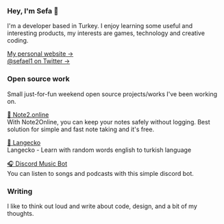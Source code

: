 ### Hey, I'm Sefa 👋

I'm a developer based in Turkey. I enjoy learning some useful and interesting products, my interests are games, technology and creative coding.

[My personal website &rarr;](https://elbir.me)<br />
[@sefael1 on Twitter &rarr;](https://twitter.com/sefael1)


### Open source work

Small just-for-fun weekend open source projects/works I've been working on.

[📝 Note2.online](https://note2.online)<br />
With Note2Online, you can keep your notes safely without logging. Best solution for simple and fast note taking and it's free.

[🐊 Langecko](https://github.com/sefaelbir/langecko)<br />
Langecko - Learn with random words english to turkish language

[🎧 Discord Music Bot](https://github.com/sefaelbir/Discord-Music-Bot)<br />
You can listen to songs and podcasts with this simple discord bot.


### Writing

I like to think out loud and write about code, design, and a bit of my thoughts.
